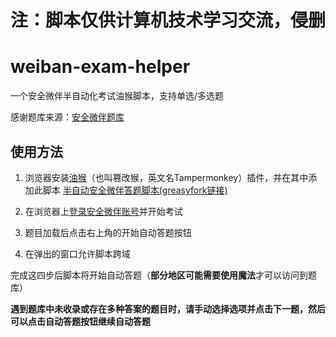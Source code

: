 # 注：脚本仅供计算机技术学习交流，侵删

# weiban-exam-helper

一个安全微伴半自动化考试油猴脚本，支持单选/多选题

感谢题库来源：[安全微伴题库](https://github.com/pooneyy/WeibanQuestionsBank)

## 使用方法

1. 浏览器安装[油猴](https://chromewebstore.google.com/detail/tampermonkey/dhdgffkkebhmkfjojejmpbldmpobfkfo)（也叫篡改猴，英文名Tampermonkey）插件，并在其中添加此脚本 [半自动安全微伴答题脚本(greasyfork链接)]([./script.js](https://greasyfork.org/en/scripts/514004-%E5%8D%8A%E8%87%AA%E5%8A%A8%E5%AE%89%E5%85%A8%E5%BE%AE%E4%BC%B4%E7%AD%94%E9%A2%98%E8%84%9A%E6%9C%AC))

2. 在浏览器上[登录安全微伴账号](http://weiban.mycourse.cn/)并开始考试

3. 题目加载后点击右上角的开始自动答题按钮

4. 在弹出的窗口允许脚本跨域

完成这四步后脚本将开始自动答题（**部分地区可能需要使用魔法**才可以访问到题库）

**遇到题库中未收录或存在多种答案的题目时，请手动选择选项并点击下一题，然后可以点击自动答题按钮继续自动答题**
